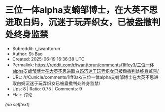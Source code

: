 # 三位一体alpha支蝻邹博士，在大英不思进取白妈，沉迷于玩弄织女，已被盎撒判处终身监禁

- Subreddit: r_iwanttorun
- Author: St-Bao
- Created: 2025-06-19 16:36:38 UTC
- Permalink: https://reddit.com/r/iwanttorun/comments/1lffcy3/三位一体alpha支蝻邹博士在大英不思进取白妈沉迷于玩弄织女已被盎撒判处终身监禁/
- URL: /r/Cunicle/comments/1lff0ak/三位一体alpha支蝻邹博士在大英不思进取白妈沉迷于玩弄织女已被盎撒判处终身监禁/
- Ups: 8 | Ratio: 0.75 | Comments: 9
- Flair: 讨论

_(no selftext)_
